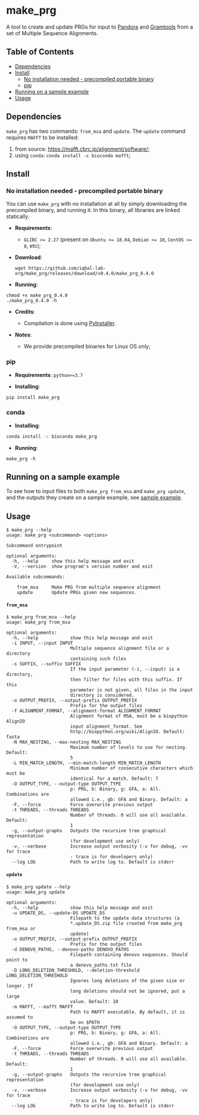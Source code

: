 # make_prg

A tool to create and update PRGs for input to [Pandora][pandora] and [Gramtools][gramtools] from a set of 
Multiple Sequence Alignments.

[TOC]: #

## Table of Contents
- [Dependencies](#dependencies)
- [Install](#install)
  - [No installation needed - precompiled portable binary](#no-installation-needed---precompiled-portable-binary)
  - [pip](#pip)
- [Running on a sample example](#running-on-a-sample-example)
- [Usage](#usage)

## Dependencies

`make_prg` has two commands: `from_msa` and `update`. The `update` command requires `MAFFT` to be installed:
  1. from source: https://mafft.cbrc.jp/alignment/software/;
  2. using `conda`: `conda install -c bioconda mafft`;

## Install

### No installation needed - precompiled portable binary

You can use `make_prg` with no installation at all by simply downloading the precompiled binary, and running it.
In this binary, all libraries are linked statically.

* **Requirements**:
  * `GLIBC >= 2.27` (present on `Ubuntu >= 18.04`, `Debian >= 10`, `CentOS >= 8`, etc);

* **Download**:
  ```
  wget https://github.com/iqbal-lab-org/make_prg/releases/download/v0.4.0/make_prg_0.4.0
  ```
* **Running**:
```
chmod +x make_prg_0.4.0
./make_prg_0.4.0 -h
```

* **Credits**:
  * Compilation is done using [PyInstaller](https://github.com/pyinstaller/pyinstaller).

* **Notes**:
  * We provide precompiled binaries for Linux OS only;


### pip

* **Requirements**: `python>=3.7`

* **Installing**:
```sh
pip install make_prg
```

### conda

* **Installing**:
```sh
conda install -c bioconda make_prg
```

* **Running**:
```
make_prg -h
```

## Running on a sample example

To see how to input files to both `make_prg from_msa` and `make_prg update`, and the outputs
they create on a sample example, see [sample example](sample_example).

## Usage

```
$ make_prg --help
usage: make_prg <subcommand> <options>

Subcommand entrypoint

optional arguments:
  -h, --help     show this help message and exit
  -V, --version  show program's version number and exit

Available subcommands:
  
    from_msa     Make PRG from multiple sequence alignment
    update       Update PRGs given new sequences.
```

#### `from_msa`

```
$ make_prg from_msa --help
usage: make_prg from_msa

optional arguments:
  -h, --help            show this help message and exit
  -i INPUT, --input INPUT
                        Multiple sequence alignment file or a directory
                        containing such files
  -s SUFFIX, --suffix SUFFIX
                        If the input parameter (-i, --input) is a directory,
                        then filter for files with this suffix. If this
                        parameter is not given, all files in the input
                        directory is considered.
  -o OUTPUT_PREFIX, --output-prefix OUTPUT_PREFIX
                        Prefix for the output files
  -f ALIGNMENT_FORMAT, --alignment-format ALIGNMENT_FORMAT
                        Alignment format of MSA, must be a biopython AlignIO
                        input alignment_format. See
                        http://biopython.org/wiki/AlignIO. Default: fasta
  -N MAX_NESTING, --max-nesting MAX_NESTING
                        Maximum number of levels to use for nesting. Default:
                        5
  -L MIN_MATCH_LENGTH, --min-match-length MIN_MATCH_LENGTH
                        Minimum number of consecutive characters which must be
                        identical for a match. Default: 7
  -O OUTPUT_TYPE, --output-type OUTPUT_TYPE
                        p: PRG, b: Binary, g: GFA, a: All. Combinations are
                        allowed i.e., gb: GFA and Binary. Default: a
  -F, --force           Force overwrite previous output
  -t THREADS, --threads THREADS
                        Number of threads. 0 will use all available. Default:
                        1
  -g, --output-graphs   Outputs the recursive tree graphical representation
                        (for development use only)
  -v, --verbose         Increase output verbosity (-v for debug, -vv for trace
                        - trace is for developers only)
  --log LOG             Path to write log to. Default is stderr
```

#### `update`

```
$ make_prg update --help
usage: make_prg update

optional arguments:
  -h, --help            show this help message and exit
  -u UPDATE_DS, --update-DS UPDATE_DS
                        Filepath to the update data structures (a
                        *.update_DS.zip file created from make_prg from_msa or
                        update)
  -o OUTPUT_PREFIX, --output-prefix OUTPUT_PREFIX
                        Prefix for the output files
  -d DENOVO_PATHS, --denovo-paths DENOVO_PATHS
                        Filepath containing denovo sequences. Should point to
                        a denovo_paths.txt file
  -D LONG_DELETION_THRESHOLD, --deletion-threshold LONG_DELETION_THRESHOLD
                        Ignores long deletions of the given size or longer. If
                        long deletions should not be ignored, put a large
                        value. Default: 10
  -m MAFFT, --mafft MAFFT
                        Path to MAFFT executable. By default, it is assumed to
                        be on $PATH
  -O OUTPUT_TYPE, --output-type OUTPUT_TYPE
                        p: PRG, b: Binary, g: GFA, a: All. Combinations are
                        allowed i.e., gb: GFA and Binary. Default: a
  -F, --force           Force overwrite previous output
  -t THREADS, --threads THREADS
                        Number of threads. 0 will use all available. Default:
                        1
  -g, --output-graphs   Outputs the recursive tree graphical representation
                        (for development use only)
  -v, --verbose         Increase output verbosity (-v for debug, -vv for trace
                        - trace is for developers only)
  --log LOG             Path to write log to. Default is stderr
```

[pandora]: https://github.com/rmcolq/pandora
[gramtools]: https://github.com/iqbal-lab-org/gramtools/
